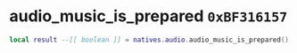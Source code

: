 # audio_music_is_prepared `0xBF316157`

```lua
local result --[[ boolean ]] = natives.audio.audio_music_is_prepared()
```